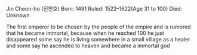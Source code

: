 Jin Cheon-ho (진천호)
Born: 1491
Ruled: 1522–1622(Age 31 to 100)
Died: Unknown

The first emperor to be chosen by the people of the empire and is rumored that he became immortal, because when he reached 100 he just disappeared some say he is living somewhere in a small village as a healer and some say he ascended to heaven and became a immortal god